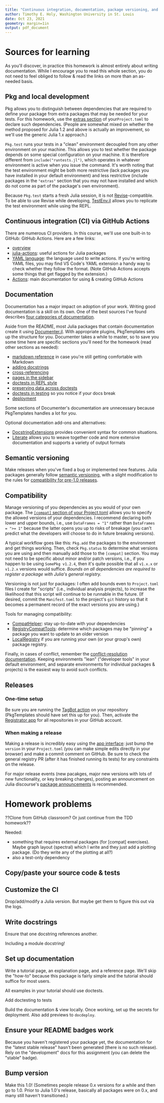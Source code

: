 ```yaml
---
title: "Continuous integration, documentation, package versioning, and releases"
author: Timothy E. Holy, Washington University in St. Louis
date: Oct 23, 2021
geometry: margin=1in
output: pdf_document
---
```


# Sources for learning

As you'll discover, in practice this homework is almost entirely about writing documentation. While I encourage you to read this whole section, you do not need to feel obliged to follow & read the links on more than an as-needed basis.

## Pkg and local development

Pkg allows you to distinguish between dependencies that are required to define your package from extra packages that may be needed for your tests. For this homework, use the [extras section](https://pkgdocs.julialang.org/v1/creating-packages/#Test-specific-dependencies-in-Julia-1.0-and-1.1) of your`Project.toml` to declare such dependencies. (People are somewhat mixed on whether the method proposed for Julia 1.2 and above is actually an improvement, so we'll use the generic Julia 1.x approach.)

`Pkg.test` runs your tests in a "clean" environment decoupled from any other environment on your machine. This allows you to test whether the package depends on some special configuration on your machine. It is therefore different from `include("runtests.jl")`, which operates in whatever environment is active when you issue the command. It's worth noting that the test environment might be both more restrictive (lack packages you have installed in your default environment) and less restrictive (include packages in the `"extras"` section that you may not have installed and which do not come as part of the package's own environment).

Because `Pkg.test` starts a fresh Julia session, it is not [Revise](https://github.com/timholy/Revise.jl)-compatible. To be able to use Revise while developing, [TestEnv.jl](https://github.com/JuliaTesting/TestEnv.jl) allows you to replicate the test environment while using the REPL.

## Continuous integration (CI) via GitHub Actions

There are numerous CI providers. In this course, we'll use one built-in to GitHub: GitHub Actions.
Here are a few links:

- [overview](https://github.com/features/actions)
- [julia-actions](https://github.com/julia-actions): useful actions for Julia packages
- [YAML language](https://en.wikipedia.org/wiki/YAML): the language used to write actions. If you're writing YAML files, you may find VS Code's YAML extension a handy way to check whether they follow the format. (Note GitHub Actions accepts some things that get flagged by the extension.)
- [Actions](https://docs.github.com/en/actions/learn-github-actions): main documentation for using & creating GitHub Actions

## Documentation

Documentation has a major impact on adoption of your work. Writing good documentation is a skill on its own. One of the best sources I've found describes [four categories of documentation](https://documentation.divio.com/).

Aside from the README, most Julia packages that contain documentation create it using [Documenter.jl](https://juliadocs.github.io/Documenter.jl/stable/). With appropriate plugins, PkgTemplates sets up the structure for you. Documenter takes a while to master, so to save you some time here are specific sections you'll need for the homework (read other sections as needed):

- [markdown reference](https://docs.julialang.org/en/v1/stdlib/Markdown/) in case you're still getting comfortable with Markdown
- [adding docstrings](https://juliadocs.github.io/Documenter.jl/stable/man/guide/#Adding-Some-Docstrings)
- [cross-referencing](https://juliadocs.github.io/Documenter.jl/stable/man/guide/#Cross-Referencing)
- [pages in the sidebar](https://juliadocs.github.io/Documenter.jl/stable/man/guide/#Pages-in-the-Sidebar)
- [doctests in REPL style](https://juliadocs.github.io/Documenter.jl/stable/man/doctests/#REPL-Examples)
- [preserving data across doctests](https://juliadocs.github.io/Documenter.jl/stable/man/doctests/#Preserving-Definitions-Between-Blocks)
- [doctests in testing](https://juliadocs.github.io/Documenter.jl/stable/man/doctests/#Doctesting-as-Part-of-Testing) so you notice if your docs break
- [deployment](https://juliadocs.github.io/Documenter.jl/stable/man/hosting/#travis-ssh)

Some sections of Documenter's documentation are unnecessary because PkgTemplates handles a lot for you.

Optional documentation add-ons and alternatives:

- [DocstringExtensions](https://juliadocs.github.io/DocStringExtensions.jl/stable/) provides convenient syntax for common situations.
- [Literate](https://fredrikekre.github.io/Literate.jl/v2/) allows you to weave together code and more extensive documentation and supports a variety of output formats

## Semantic versioning

Make releases when you've fixed a bug or implemented new features. Julia packages generally follow [semantic versioning](https://semver.org/), with a slight modification to the rules for [compatibility for pre-1.0 releases](https://pkgdocs.julialang.org/v1/compatibility/#compat-pre-1.0).

## Compatibility

Manage versioning of you dependencies as you would of your own package. The [`[compat]` section of your Project.toml](https://pkgdocs.julialang.org/v1/compatibility/) allows you to specify the allowed versions of your dependencies.
I recommend declaring both lower and upper bounds, i.e., use `DataFrames = "1"` rather than `DataFrames = ">= 1"` because the latter opens you up to risks of breakage (you can't predict what the developers will choose to do in future breaking versions).

A typical workflow goes like this: `Pkg.add` the packages to the environment and get things working. Then, check `Pkg.status` to determine what versions you are using and then manually add those to the `[compat]` section. You may not need to be specific about minor and/or patch versions, i.e., if you happen to be using `SomePkg v1.2.4`, then it's quite possible that all `v1.x.x` or `v1.2.x` versions would suffice. *Bounds on all dependencies are required to register a package with Julia's general registry.*

Versioning is not just for packages: I often add bounds even to `Project.toml` files I create for "scripts" (i.e., individual analysis projects), to increase the likelihood that this script will continue to be runnable in the future. (If desired, commit the `Manifest.toml` to the project's `git` history so that it becomes a permanent record of the exact versions you are using.)

Tools for managing compatibility:
- [CompatHelper](https://github.com/JuliaRegistries/CompatHelper.jl): stay up-to-date with your dependencies
- [RegistryCompatTools](https://github.com/KristofferC/RegistryCompatTools.jl): determine which packages may be "pinning" a package you want to update to an older version
- [LocalRegistry](https://github.com/GunnarFarneback/LocalRegistry.jl) if you are running your own (or your group's own) package registry.

Finally, in cases of conflict, remember the [conflict-resolution documentation](https://pkgdocs.julialang.org/latest/managing-packages/#conflicts). Keeping environments "lean" ("developer tools" in your default environment, and separate environments for individual packages & projects) is the easiest way to avoid such conflicts.


## Releases

### One-time setup

Be sure you are running the [TagBot action](https://github.com/marketplace/actions/julia-tagbot) on your repository (PkgTemplates should have set this up for you).
Then, activate the [Registrator app](https://github.com/JuliaRegistries/Registrator.jl) for all repositories in your GitHub account.

### When making a release

Making a release is incredibly easy using the [app interface](https://github.com/JuliaRegistries/Registrator.jl#via-the-github-app): just bump the `version` in your `Project.toml` (you can make simple edits directly in your browser) and make a commit comment on GitHub. Be sure to check the general registry PR (after it has finished running its tests) for any constraints on the release.

For major release events (new pacakges, major new versions with lots of new functionality, or key breaking changes), posting an announcement on Julia discourse's [package announcements](https://discourse.julialang.org/c/package-announcements) is recommended.

# Homework problems

??Clone from GitHub classroom? Or just continue from the TDD homework??

Needed:
- something that requires external packages (for [compat] exercises). Maybe graph layout (spectral) which I write and they just add a plotting package. (Do they write any of the plotting at all?)
- also a test-only dependency

## Copy/paste your source code & tests

## Customize the CI

Drop/add/modify a Julia version. But maybe get them to figure this out via the logs.

## Write docstrings

Ensure that one docstring references another.

Including a module docstring!

## Set up documentation

Write a tutorial page, an explanation page, and a reference page. We'll skip the "how-to" because this package is fairly simple and the tutorial should suffice for most users.

All examples in your tutorial should use doctests.

Add doctesting to tests

Build the documentation & view locally. Once working, set up the secrets for deployment. Also add previews to `docdeploy`.

## Ensure your README badges work

Because you haven't registered your package yet, the documentation for the "latest stable release" hasn't been generated (there is no such release). Rely on the "development" docs for this assignment (you can delete the "stable" badge).

## Bump version

Make this 1.0! (Sometimes people release 0.x versions for a while and then go to 1.0. Prior to Julia 1.0's release, basically all packages were on 0.x, and many still haven't transitioned.)
